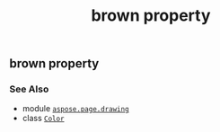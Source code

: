 ﻿---
title: brown property
second_title: Aspose.Page for Python via .NET API References
description: 
type: docs
weight: 240
url: /python-net/aspose.page.drawing/color/brown/
is_root: false
---

## brown property


### See Also
* module [`aspose.page.drawing`](../../)
* class [`Color`](/page/python-net/aspose.page.drawing/color)
